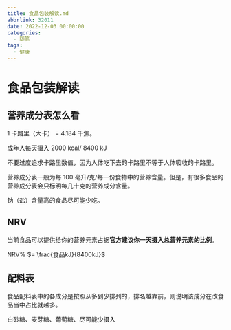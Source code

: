 ```yaml
---
title: 食品包装解读.md
abbrlink: 32011
date: 2022-12-03 00:00:00
categories:
  - 随笔
tags:
  - 健康
---
```


# 食品包装解读

## 营养成分表怎么看

1 卡路里（大卡） $=$ 4.184 千焦。

成年人每天摄入 2000 kcal/ 8400 kJ

不要过度追求卡路里数值，因为人体吃下去的卡路里不等于人体吸收的卡路里。

营养成分表一般为每 100 毫升/克/每一份食物中的营养含量。但是，有很多食品的营养成分表会只标明每几十克的营养成分含量。

钠（盐）含量高的食品尽可能少吃。

## NRV

当前食品可以提供给你的营养元素占据**官方建议你一天摄入总营养元素的比例**。

NRV% $= \frac{食品kJ}{8400kJ}$ 

## 配料表

食品配料表中的各成分是按照从多到少排列的，排名越靠前，则说明该成分在改食品当中占比就越多。

白砂糖、麦芽糖、葡萄糖、尽可能少摄入